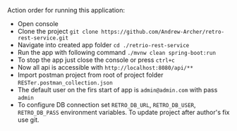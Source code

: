 Action order for running this application:
* Open console
* Clone the project `git clone https://github.com/Andrew-Archer/retro-rest-service.git`
* Navigate into created app folder `cd ./retrio-rest-service`
* Run the app with following command `./mvnw clean spring-boot:run`
* To stop the app just close the console or press `ctrl+c`
* Now all api is accessible with `http://localhost:8080/api/**`
* Import postman project from root of project folder `RESTer.postman_collection.json`
* The default user on the firs start of app is `admin@admin.com` with pass `admin`
* To configure DB connection set `RETRO_DB_URL`, `RETRO_DB_USER`, `RETRO_DB_PASS` environment variables.
To update project after author's fix use git.